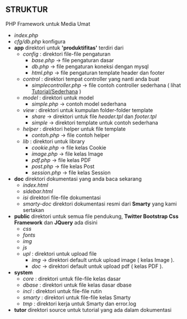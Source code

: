 ## STRUKTUR

PHP Framework untuk Media Umat 

- *index.php*
- *cfg/db.php* konfigura
- **app** direktori untuk **'produktifitas'** terdiri dari
    - *config* : direktori file-file pengaturan
        - *base.php*  -> file pengaturan dasar
        - *db.php*   ->  file pengaturan koneksi dengan mysql
        - *html.php*   ->  file pengaturan template header dan footer
    - *control* : direktori tempat controller yang nanti anda buat
        - *simplecontroller.php* -> file contoh controller sederhana
        ( lihat [Tutorial/Sederhana](isi/tutorial/sederhana.md) )
    - *model* : direktori untuk model
        - *simple.php*  -> contoh model sederhana
    - *view* : direktori untuk kumpulan folder-folder template
        - *share*  -> direktori untuk file *header.tpl* dan *footer.tpl*
        - *simple*  -> direktori template untuk contoh sederhana
    - *helper*  : direktori helper untuk file template
        - *contoh.php*  -> file contoh helper
    - *lib* : direktori untuk library
        - *cookie.php*  -> file kelas Cookie
        - *image.php*  -> file kelas Image
        - *pdf.php*  -> file kelas PDF
        - *post.php*  -> file kelas Post
        - *session.php*  -> file kelas Session
- **doc** direktori dokumentasi yang anda baca sekarang
    - *index.html*
    - *sidebar.html*
    - *isi* direktori file-file dokumentasi
    - *smarty-doc* direktori dokumentasi resmi dari **Smarty** yang kami sertakan
- **public** direktori untuk semua file pendukung, **Twitter Bootstrap Css Framework** dan **JQuery** ada disini
    - *css*
    - *fonts*
    - *img*
    - *js*
    - *upl* : direktori untuk upload file
        - *img*  -> direktori default untuk upload image ( kelas Image ).
        - *doc*  -> direktori default untuk upload pdf ( kelas PDF ).
- **system**
    - *core* : direktori untuk file-file kelas dasar
    - *dbase* : direktori untuk file kelas dasar dbase
    - *incl* : direktori untuk file-file rutin
    - *smarty* : direktori untuk file-file kelas Smarty
    - *tmp* : direktori kerja untuk Smarty dan error.log
- **tutor** direktori source untuk tutorial yang ada dalam dokumentasi
